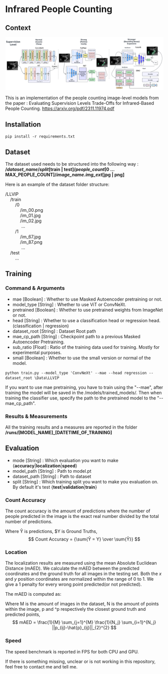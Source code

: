 # Infrared People Counting

## Context

![alt text](https://github.com/tortueTortue/IRPeopleCounting/blob/master/doc/img/Dichotomy.png?raw=true)

This is an implementation of the people counting image-level models from the paper : Evaluating Supervision Levels Trade-Offs for Infrared-Based People Counting.
https://arxiv.org/pdf/2311.11974.pdf

## Installation
```console
pip install -r requirements.txt
```

## Dataset
The dataset used needs to be structured into the following way :<br/>
<b>/<i>dataset_name</i>/<i>split</i>[train | test]/<i>people_count</i>[0 ... MAX_PEOPLE_COUNT]/<i>image_name.img_ext</i>[jpg | png]</b>

Here is an example of the dataset folder structure:

/LLVIP <br/>
&nbsp;&nbsp;&nbsp;&nbsp;/train <br/>
&nbsp;&nbsp;&nbsp;&nbsp;&nbsp;&nbsp;&nbsp;&nbsp;/0 <br/>
&nbsp;&nbsp;&nbsp;&nbsp;&nbsp;&nbsp;&nbsp;&nbsp;&nbsp;&nbsp;&nbsp;&nbsp;/im_00.png <br/>
&nbsp;&nbsp;&nbsp;&nbsp;&nbsp;&nbsp;&nbsp;&nbsp;&nbsp;&nbsp;&nbsp;&nbsp;/im_01.jpg <br/>
&nbsp;&nbsp;&nbsp;&nbsp;&nbsp;&nbsp;&nbsp;&nbsp;&nbsp;&nbsp;&nbsp;&nbsp;/im_02.jpg <br/>
&nbsp;&nbsp;&nbsp;&nbsp;&nbsp;&nbsp;&nbsp;&nbsp;&nbsp;&nbsp;&nbsp;&nbsp; ... <br/>
&nbsp;&nbsp;&nbsp;&nbsp;&nbsp;&nbsp;&nbsp;&nbsp;/1 <br/>
&nbsp;&nbsp;&nbsp;&nbsp;&nbsp;&nbsp;&nbsp;&nbsp;&nbsp;&nbsp;&nbsp;&nbsp;/im_67.jpg <br/>
&nbsp;&nbsp;&nbsp;&nbsp;&nbsp;&nbsp;&nbsp;&nbsp;&nbsp;&nbsp;&nbsp;&nbsp;/im_87.png <br/>
&nbsp;&nbsp;&nbsp;&nbsp;&nbsp;&nbsp;&nbsp;&nbsp;&nbsp;&nbsp;&nbsp;&nbsp; ... <br/>
&nbsp;&nbsp;&nbsp;&nbsp;/test <br/>
&nbsp;&nbsp;&nbsp;&nbsp;&nbsp;&nbsp;&nbsp;&nbsp;... <br/>

## Training

### Command & Arguments

- mae [Boolean] : Whether to use Masked Autoencoder pretraining or not.
- model_type [String] : Whether to use ViT or ConvNeXt.
- pretrained [Boolean] : Whether to use pretrained weights from ImageNet or not.
- head [String] : Whether to use a classification head or regression head. (classification | regression)
- dataset_root [String] : Dataset Root path
- mae_cp_path [String] : Checkpoint path to a previous Masked Autoencoder Pretraining.
- sub_ratio [Float] : Ratio of the training data used for training. Mostly for experimental purposes.
- small [Boolean] : Whether to use the small version or normal of the model.

```console
python train.py --model_type 'ConvNeXt' --mae --head regression --dataset_root \Data\LLVIP
```

If you want to use mae pretraining, you have to train using the "--mae", after training the model will be saved in the /models/trained_models/. Then when training the classifier use, specify the path to the pretrained model to the "--mae_cp_path".

### Results & Measurements
All the training results and a measures are reported in the folder <b>/runs/[MODEL_NAME]_[DATETIME_OF_TRAINING]</b>

## Evaluation

- mode [String] : Which evaluation you want to make {<b>accuracy</b>|<b>localization</b>|<b>speed</b>}
- model_path [String] : Path to model.pt
- dataset_path [String] : Path to dataset
- split [String] : Which training split you want to make you evaluation on. By default it's test {<b>test</b>|<b>validation</b>|<b>train</b>}

### Count Accuracy

The count accuracy is the amount of predictions where the number of people predicted in the image is the exact real number divided by the total number of predictions.

Where Ŷ is predictions, $Y is Ground Truths,
$$ Count Accuracy = {\sum{Ŷ = Y} \over \sum{Ŷ}} $$

### Location

The localization results are measured using the mean Absolute Euclidean Distance (mAED). We calculate the mAED between the predicted coordinates and the ground truth for all images in the testing set. Both the $x$ and $y$ position coordinates are normalized within the range of 0 to 1. We give a 1 penalty for every wrong point predicted(or not predicted).

The mAED is computed as:

Where M is the amount of images in the dataset, N is the amount of points within the image, p and ^p respectively the closest ground truth and predicted points,
$$ mAED =  \frac{1}{M} \sum_{j=1}^{M}  \frac{1}{N_j} \sum_{i=1}^{N_j} ||p_{ij}-\hat{p}_{ij}||_{2}^{2} $$

### Speed

The speed benchmark is reported in FPS for both CPU and GPU.

If there is something missing, unclear or is not working in this repository, feel free to contact me and tell me.